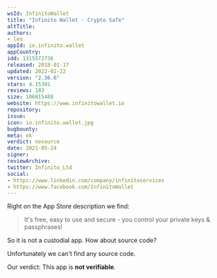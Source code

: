 ```yaml
---
wsId: InfinitoWallet
title: "Infinito Wallet - Crypto Safe"
altTitle: 
authors:
- leo
appId: io.infinito.wallet
appCountry: 
idd: 1315572736
released: 2018-01-17
updated: 2022-02-22
version: "2.36.6"
stars: 4.15301
reviews: 183
size: 106815488
website: https://www.infinitowallet.io
repository: 
issue: 
icon: io.infinito.wallet.jpg
bugbounty: 
meta: ok
verdict: nosource
date: 2021-05-24
signer: 
reviewArchive:
twitter: Infinito_Ltd
social:
- https://www.linkedin.com/company/infinitoservices
- https://www.facebook.com/InfinitoWallet
---
```


Right on the App Store description we find:

> It's free, easy to use and secure - you control your private keys &
  passphrases!

So it is not a custodial app. How about source code?

Unfortunately we can't find any source code.

Our verdict: This app is **not verifiable**.
